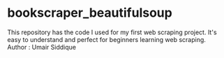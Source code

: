 # bookscraper_beautifulsoup
This repository has the code I used for my first web scraping project. It's easy to understand and perfect for beginners learning web scraping.
<br>
Author : Umair Siddique
